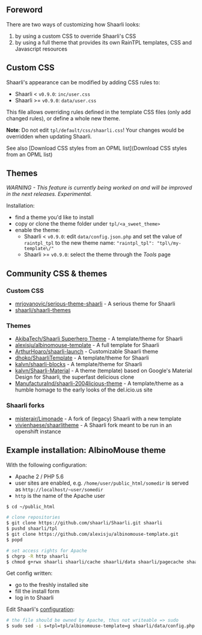 ## Foreword

There are two ways of customizing how Shaarli looks:

1. by using a custom CSS to override Shaarli's CSS
2. by using a full theme that provides its own RainTPL templates, CSS and Javascript resources

## Custom CSS

Shaarli's appearance can be modified by adding CSS rules to:

- Shaarli < `v0.9.0`: `inc/user.css`
- Shaarli >= `v0.9.0`: `data/user.css`

This file allows overriding rules defined in the template CSS files (only add changed rules), or define a whole new theme.

**Note**: Do not edit `tpl/default/css/shaarli.css`! Your changes would be overridden when updating Shaarli.

See also [Download CSS styles from an OPML list](Download CSS styles from an OPML list)

## Themes

_WARNING - This feature is currently being worked on and will be improved in the next releases. Experimental._

Installation:

- find a theme you'd like to install
- copy or clone the theme folder under `tpl/<a_sweet_theme>`
- enable the theme:
    - Shaarli < `v0.9.0`: edit `data/config.json.php` and set the value of `raintpl_tpl` to the new theme name:
      `"raintpl_tpl": "tpl\/my-template\/"`
    - Shaarli >= `v0.9.0`: select the theme through the _Tools_ page

## Community CSS & themes

### Custom CSS

- [mrjovanovic/serious-theme-shaarli](https://github.com/mrjovanovic/serious-theme-shaarli) - A serious theme for Shaarli
- [shaarli/shaarli-themes](https://github.com/shaarli/shaarli-themes)

### Themes

- [AkibaTech/Shaarli Superhero Theme](https://github.com/AkibaTech/Shaarli---SuperHero-Theme) - A template/theme for Shaarli
- [alexisju/albinomouse-template](https://github.com/alexisju/albinomouse-template) - A full template for Shaarli
- [ArthurHoaro/shaarli-launch](https://github.com/ArthurHoaro/shaarli-launch) - Customizable Shaarli theme
- [dhoko/ShaarliTemplate](https://github.com/dhoko/ShaarliTemplate) - A template/theme for Shaarli
- [kalvn/shaarli-blocks](https://github.com/kalvn/shaarli-blocks) - A template/theme for Shaarli
- [kalvn/Shaarli-Material](https://github.com/kalvn/Shaarli-Material) - A theme (template) based on Google's Material Design for Shaarli, the superfast delicious clone
- [ManufacturaInd/shaarli-2004licious-theme](https://github.com/ManufacturaInd/shaarli-2004licious-theme) - A template/theme as a humble homage to the early looks of the del.icio.us site

### Shaarli forks

- [misterair/Limonade](https://github.com/misterair/limonade) - A fork of (legacy) Shaarli with a new template
- [vivienhaese/shaarlitheme](https://github.com/vivienhaese/shaarlitheme) - A Shaarli fork meant to be run in an openshift instance

## Example installation: AlbinoMouse theme

With the following configuration:

- Apache 2 / PHP 5.6
- user sites are enabled, e.g. `/home/user/public_html/somedir` is served as `http://localhost/~user/somedir`
- `http` is the name of the Apache user

```bash
$ cd ~/public_html

# clone repositories
$ git clone https://github.com/shaarli/Shaarli.git shaarli
$ pushd shaarli/tpl
$ git clone https://github.com/alexisju/albinomouse-template.git
$ popd

# set access rights for Apache
$ chgrp -R http shaarli
$ chmod g+rwx shaarli shaarli/cache shaarli/data shaarli/pagecache shaarli/tmp
```

Get config written:
- go to the freshly installed site
- fill the install form
- log in to Shaarli

Edit Shaarli's [configuration](Shaarli-configuration):
```bash
# the file should be owned by Apache, thus not writeable => sudo
$ sudo sed -i s=tpl=tpl/albinomouse-template=g shaarli/data/config.php
```
